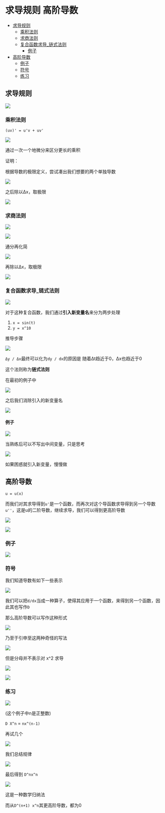 # 求导规则 高阶导数
 
* [求导规则](#求导规则)
  * [乘积法则](#乘积法则)
  * [求商法则](#求商法则)
  * [复合函数求导_链式法则](#复合函数求导_链式法则)
    * [例子](#例子)
* [高阶导数](#高阶导数)
  * [例子](#例子)
  * [符号](#符号)
  * [练习](#练习)
## 求导规则

![](img/5497cb70.png)

### 乘积法则

`(uv)' = u'v + uv'`

![](img/470a1c72.png)

通过一次一个地微分来区分更长的乘积

证明：

根据导数的极限定义，尝试凑出我们想要的两个单独导数

![](img/8d431fc9.png)

之后除以Δx，取极限

![](img/0a32791a.png)

### 求商法则

![](img/e7cb5c8a.png)

![](img/091fd43c.png)

通分再化简

![](img/24577fab.png)

再除以Δx，取极限

![](img/6ab4fd29.png)

### 复合函数求导_链式法则

![](img/609360fe.png)

对于这种复合函数，我们通过**引入新变量名**来分为两步处理

1. `x = sin(t)`
2. `y = x^10`

推导步骤

![](img/da8fa8e6.png)

`Δy / Δx`最终可以化为`dy / dx`的原因是 随着Δt趋近于0，Δx也趋近于0 

这个法则称为**链式法则**

在最初的例子中

![](img/3266f6d4.png)

之后我们消除引入的新变量名

![](img/c9b4f0bd.png)

#### 例子

![](img/c7ca27ab.png)

当熟练后可以不写出中间变量，只是思考

![](img/6fbe20e9.png)

如果困惑就引入新变量，慢慢做

## 高阶导数

`u = u(x)`

而我们对其求导得到`u'`是一个函数，而再次对这个导函数求导得到另一个导数`u''`，这是u的二阶导数，继续求导，我们可以得到更高阶导数

![](img/2f5a31bd.png)

![](img/b3d5014a.png)

### 例子

![](img/deea0dd8.png)

### 符号

我们知道导数有如下一些表示

![](img/67d807c9.png)

我们可以把`d/dx`当成一种算子，使得其应用于一个函数，来得到另一个函数，因此其也写作`D`

那么高阶导数可以写作这种形式

![](img/f7f1d048.png)

乃至于引申至这两种奇怪的写法

![](img/dea68a48.png)

但是分母并不表示对 x^2 求导

![](img/c98e0ff3.png)

![](img/93b61554.png)

### 练习

![](img/75b362ba.png)

(这个例子中n是正整数)

`D X^n` = `nx^(n-1)`

再试几个

![](img/0d7870d9.png)

我们总结规律

![](img/2797e8b3.png)

最后得到 `D^nx^n`

![](img/7bc604eb.png)

这是一种数学归纳法

而从`D^(n+1) x^n`其更高阶导数，都为0
